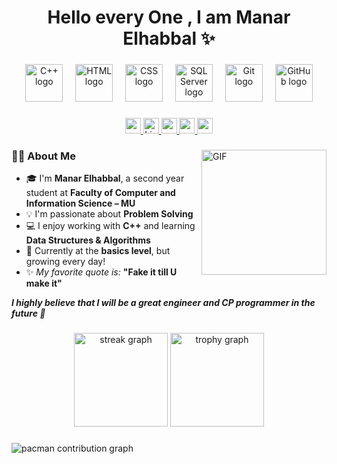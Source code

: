 <h1 align="center">Hello every One , I am Manar Elhabbal ✨ </h1>

###

<div align="center">
  <img src="https://skillicons.dev/icons?i=cpp" height="60" alt="C++ logo" />
  <img width="12" />
  <img src="https://skillicons.dev/icons?i=html" height="60" alt="HTML logo" />
  <img width="12" />
  <img src="https://skillicons.dev/icons?i=css" height="60" alt="CSS logo" />
  <img width="12" />
  <img src="https://cdn.jsdelivr.net/gh/devicons/devicon/icons/microsoftsqlserver/microsoftsqlserver-plain.svg" height="60" alt="SQL Server logo" />
  <img width="12" />
  <img src="https://skillicons.dev/icons?i=git" height="60" alt="Git logo" />
  <img width="12" />
  <img src="https://skillicons.dev/icons?i=github" height="60" alt="GitHub logo" />
</div>

###

<div align="center">
  <a href="mailto:manarelhabbal28@gmail.com">
    <img src="https://img.shields.io/badge/-manarelhabbal28@gmail.com-c14438?style=for-the-badge&logo=Gmail&logoColor=white" height="25" alt="gmail badge" />
  </a>
  <a href="https://www.linkedin.com/in/manar-elhabbal7/">
    <img src="https://img.shields.io/static/v1?message=LinkedIn&logo=linkedin&label=&color=0077B5&logoColor=white&style=for-the-badge" height="25" alt="LinkedIn badge" />
  </a>
  <a href="https://codeforces.com/profile/Manar_Elhabbal7">
    <img src="https://img.shields.io/badge/Codeforces-Manar_Elhabbal7-orange?style=for-the-badge&logo=codeforces&logoColor=white" height="25" />
  </a>
  <a href="https://leetcode.com/u/Manar_Elhabbal/">
    <img src="https://img.shields.io/badge/LeetCode-Manar_Elhabbal-yellow?style=for-the-badge&logo=leetcode&logoColor=black" height="25" />
  </a>
  <a href="https://atcoder.jp/users/Manar_Elhabbal">
    <img src="https://img.shields.io/badge/AtCoder-Manar_Elhabbal-blue?style=for-the-badge" height="25" />
  </a>
</div>

###

<img align="right" alt="GIF" src="https://raw.githubusercontent.com/haoruilee/haoruilee/master/pic/pusheencode.gif" width="200"/>

### 👩‍💻 About Me

- 🎓 I'm **Manar Elhabbal**, a second year student at **Faculty of Computer and Information Science – MU**
- 💡 I'm passionate about **Problem Solving**
- 💻 I enjoy working with **C++** and learning **Data Structures & Algorithms**
- 💬 Currently at the **basics level**, but growing every day!
- ✨ *My favorite quote is:* **"Fake it till U make it"**

<em><b>I highly believe that I will be a great engineer and CP programmer in the future 💖</b></em>

###

<div align="center">
  <img src="https://streak-stats.demolab.com?user=Manar-Elhabbal7&locale=en&mode=daily&theme=dracula&hide_border=false&border_radius=5&order=3" height="150" alt="streak graph" />
  <img src="https://github-profile-trophy.vercel.app?username=Manar-Elhabbal7&theme=dracula&column=-1&row=1&margin-w=8&margin-h=8&no-bg=false&no-frame=false&order=4" height="150" alt="trophy graph" />
</div>

###

<picture>
  <source media="(prefers-color-scheme: dark)" srcset="https://raw.githubusercontent.com/Manar-Elhabbal7/Manar-Elhabbal7/output/github-contribution-grid-snake-dark.svg">
  <source media="(prefers-color-scheme: light)" srcset="https://raw.githubusercontent.com/Manar-Elhabbal7/Manar-Elhabbal7/output/github-contribution-grid-snake.svg">
  <img alt="pacman contribution graph" src="https://raw.githubusercontent.com/Manar-Elhabbal7/Manar-Elhabbal7/output/github-contribution-grid-snake.svg">
</picture>
